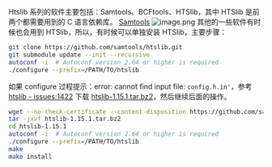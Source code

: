Htslib 系列的软件主要包括：Samtools、BCFtools、HTSlib，其中 HTSlib 是前两个都需要用到的 C 语言依赖库。
[Samtools](https://www.htslib.org/)
![image.png](https://shub-1251708715.cos.ap-guangzhou.myqcloud.com/elog-docs-images/FqQNhgz8QJz79Lb_H6gPBpGIu7pe.png)
其他的一些软件有时候也会用到 HTSlib，所以，有时候可以单独安装 HTSlib，主要步骤：

```bash
git clone https://github.com/samtools/htslib.git
git submodule update --init --recursive
autoconf -i  # Autoconf version 2.64 or higher is required
./configure --prefix=/PATH/TO/htslib
```

如果 configure 过程提示：error: cannot find input file: `config.h.in'`，参考 [htslib - issues:1422](https://github.com/samtools/htslib/issues/1422) 下载 [htslib-1.15.1.tar.bz2](https://github.com/samtools/htslib/releases/download/1.15.1/htslib-1.15.1.tar.bz2)，然后继续后面的操作。

```bash
wget --no-check-certificate --content-disposition https://github.com/samtools/htslib/releases/download/1.15.1/htslib-1.15.1.tar.bz2
tar -jxvf htslib-1.15.1.tar.bz2
cd htslib-1.15.1
autoconf -i  # Autoconf version 2.64 or higher is required
./configure --prefix=/PATH/TO/htslib
make
make install
```
